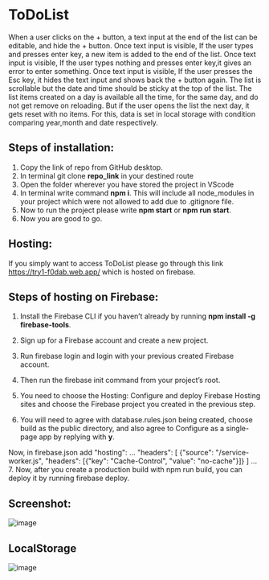 # ToDoList

When a user clicks on the + button, a text input at the end of the list can be editable, and hide the + button.
Once text input is visible, If the user types and presses enter key, a new item is added to the end of the list.
Once text input is visible, If the user types nothing and presses enter key,it gives an error to enter something.
Once text input is visible, If the user presses the Esc key, it hides the text input and shows back the + button again.
The list is scrollable but the date and time should be sticky at the top of the list.
The list items created on a day is available all the time, for the same day, and do not get remove on reloading. But if the user opens the list the next day, it gets reset with no items. For this, data is set in local storage with condition comparing year,month and date respectively.

## Steps of installation:

1. Copy the link of repo from GitHub desktop.
2. In terminal git clone **repo_link** in your destined route
3. Open the folder wherever you have stored the project in VScode
4. In terminal write command **npm i**. This will include all node_modules in your project which were not allowed to add due to .gitignore file.
5. Now to run the project please write **npm start** or **npm run start**.
6. Now you are good to go.

## Hosting:

If you simply want to access ToDoList please go through this link https://try1-f0dab.web.app/ which is hosted on firebase.

## Steps of hosting on Firebase:

1. Install the Firebase CLI if you haven’t already by running **npm install -g firebase-tools**.
2. Sign up for a Firebase account and create a new project.
3. Run firebase login and login with your previous created Firebase account.

4. Then run the firebase init command from your project’s root.
5. You need to choose the Hosting: Configure and deploy Firebase Hosting sites and choose the Firebase project you created in the previous step.
6. You will need to agree with database.rules.json being created, choose build as the public directory, and also agree to Configure as a single-page app by replying with **y**.

Now, in firebase.json add
"hosting":
...
"headers": [
{"source": "/service-worker.js", "headers": [{"key": "Cache-Control", "value": "no-cache"}]}
]
... 7. Now, after you create a production build with npm run build, you can deploy it by running firebase deploy.

## Screenshot:

![image](https://user-images.githubusercontent.com/122339608/225884909-50d52f30-5690-4e17-807d-5dbd5d6c4e2a.png)

## LocalStorage

![image](https://user-images.githubusercontent.com/122339608/225885243-eb230412-e2e8-42f9-8733-cd17ab8e61e8.png)
